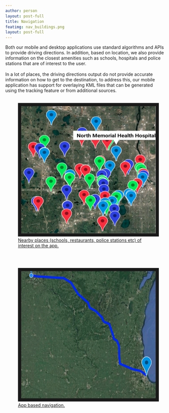 ```yaml
---
author: person
layout: post-full
title: Navigation
featimg: nav_buildings.png
layout: post-full
---
```

Both our mobile and desktop applications use standard algorithms and APIs to provide driving directions. In addition, based on location, we also provide information on the closest amenities such as schools, hospitals and police stations that are of interest to the user.
<br/>
<br/>
In a lot of places, the driving directions output do not provide accurate information on how to get to the destination, to address this, our mobile application has support for overlaying KML files that can be generated using the tracking feature or from additional sources.
<br/>
<br/>
<figure>
<a href="/media/compressed/nav_buildings.png
" target="_blank"><img src="/media/compressed/nav_buildings.png" 
alt="IMAGE ALT TEXT HERE" width="600" height="400" border="10" />
 <figcaption>
 Nearby places (schools, restaurants, police stations etc) of interest on the app.
 </figcaption></a>
</figure>
<br/>
<br/>
<figure>
<a href="/media/compressed/appDrivingDirection.png
" target="_blank"><img src="/media/compressed/appDrivingDirection.png" 
alt="IMAGE ALT TEXT HERE" width="600" height="400" border="10" />
 <figcaption>
 App based navigation.
 </figcaption></a>
 </figure>
